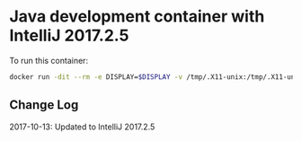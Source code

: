 # Java development container with IntelliJ 2017.2.5

To run this container:

```bash
docker run -dit --rm -e DISPLAY=$DISPLAY -v /tmp/.X11-unix:/tmp/.X11-unix -v <path-to-source-code>:/home/user/code -v <path-to-intellij-config-folder>:/home/user/.IntelliJIdea2017.2 --name=idea guoguojin/ubuntu-jdk-intellij:2017.2.1
```

## Change Log

2017-10-13: Updated to IntelliJ 2017.2.5
